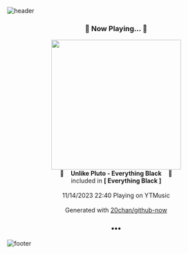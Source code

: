 ![header](https://capsule-render.vercel.app/api?type=wave&height=170&section=header&fontColor=090707&fontAlignX=45&fontAlignY=65&fontSize=100)

<h3 align="center">🎵 Now Playing... 🎵</h3>
<p align="center">
  <a href="https://music.youtube.com/watch?v=tZKe908QmIg">
    <img width="300" src="https://lh3.googleusercontent.com/FfH4vvXOm_MgZh0qQArVvKczW3LPzVzF5ZHfIrcB-q5KSqa-mdtcx6CXwKjwjthxkkKQJjHZqgdr7uDt">
  </a>
  <br>
  🎵&nbsp&nbsp&nbsp <b>Unlike Pluto - Everything Black</b> &nbsp&nbsp&nbsp🎵
  <br>
  included in <b>[ Everything Black ]</b>
  
  <br />
  <br />
  11/14/2023 22:40 Playing on YTMusic
  <br />
  <br />
  Generated with <a href="https://github.com/20chan/github-now">20chan/github-now</a>
</p>

<h3 align="center">•••</h3>

![footer](https://capsule-render.vercel.app/api?type=wave&height=150&section=footer)
